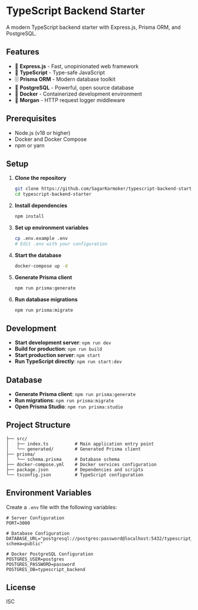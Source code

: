 # TypeScript Backend Starter

A modern TypeScript backend starter with Express.js, Prisma ORM, and PostgreSQL.

## Features

- 🚀 **Express.js** - Fast, unopinionated web framework
- 🔷 **TypeScript** - Type-safe JavaScript
- 🗄️ **Prisma ORM** - Modern database toolkit
- 🐘 **PostgreSQL** - Powerful, open source database
- 🐳 **Docker** - Containerized development environment
- 📝 **Morgan** - HTTP request logger middleware

## Prerequisites

- Node.js (v18 or higher)
- Docker and Docker Compose
- npm or yarn

## Setup

1. **Clone the repository**
   ```bash
   git clone https://github.com/SagarKarmoker/typescript-backend-starter
   cd typescript-backend-starter
   ```

2. **Install dependencies**
   ```bash
   npm install
   ```

3. **Set up environment variables**
   ```bash
   cp .env.example .env
   # Edit .env with your configuration
   ```

4. **Start the database**
   ```bash
   docker-compose up -d
   ```

5. **Generate Prisma client**
   ```bash
   npm run prisma:generate
   ```

6. **Run database migrations**
   ```bash
   npm run prisma:migrate
   ```

## Development

- **Start development server**: `npm run dev`
- **Build for production**: `npm run build`
- **Start production server**: `npm start`
- **Run TypeScript directly**: `npm run start:dev`

## Database

- **Generate Prisma client**: `npm run prisma:generate`
- **Run migrations**: `npm run prisma:migrate`
- **Open Prisma Studio**: `npm run prisma:studio`

## Project Structure

```
├── src/
│   ├── index.ts          # Main application entry point
│   └── generated/        # Generated Prisma client
├── prisma/
│   └── schema.prisma     # Database schema
├── docker-compose.yml    # Docker services configuration
├── package.json          # Dependencies and scripts
└── tsconfig.json         # TypeScript configuration
```

## Environment Variables

Create a `.env` file with the following variables:

```env
# Server Configuration
PORT=3000

# Database Configuration
DATABASE_URL="postgresql://postgres:password@localhost:5432/typescript_backend?schema=public"

# Docker PostgreSQL Configuration
POSTGRES_USER=postgres
POSTGRES_PASSWORD=password
POSTGRES_DB=typescript_backend
```

## License

ISC 